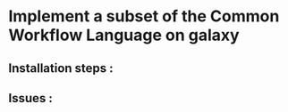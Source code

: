 # Implement a subset of the Common Workflow Language on galaxy

## Installation steps :


## Issues :


